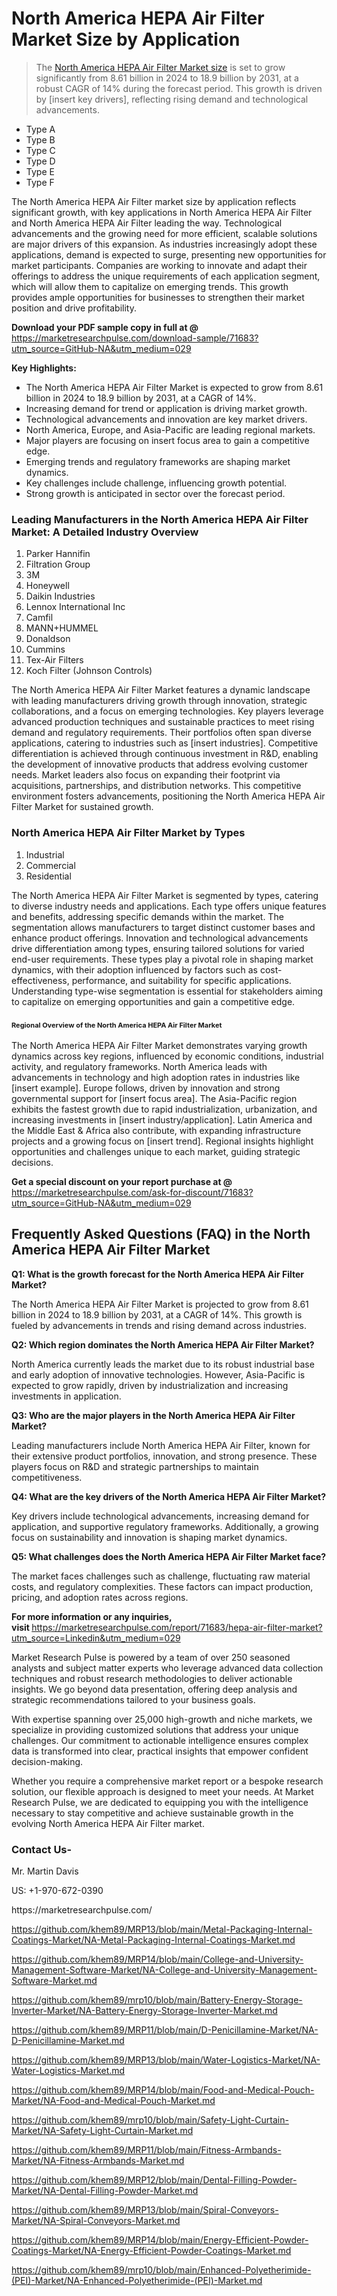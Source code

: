 <h1>North America HEPA Air Filter Market&nbsp;Size by Application</h1><blockquote><p>The <a href="https://marketresearchpulse.com/download-sample/71683?utm_source=GitHub-NA&amp;utm_medium=029">North America HEPA Air Filter Market size</a> is set to grow significantly from 8.61 billion in 2024 to 18.9 billion by 2031, at a robust CAGR of 14% during the forecast period. This growth is driven by [insert key drivers], reflecting rising demand and technological advancements.</p></blockquote><ul><li>Type A <li> Type B <li> Type C <li> Type D <li> Type E <li> Type F</li></ul><p>The North America HEPA Air Filter market size by application reflects significant growth, with key applications in North America HEPA Air Filter and North America HEPA Air Filter leading the way. Technological advancements and the growing need for more efficient, scalable solutions are major drivers of this expansion. As industries increasingly adopt these applications, demand is expected to surge, presenting new opportunities for market participants. Companies are working to innovate and adapt their offerings to address the unique requirements of each application segment, which will allow them to capitalize on emerging trends. This growth provides ample opportunities for businesses to strengthen their market position and drive profitability.</p><p><strong>Download your PDF sample copy in full at @ </strong><a href="https://marketresearchpulse.com/download-sample/71683?utm_source=GitHub-NA&amp;utm_medium=029">https://marketresearchpulse.com/download-sample/71683?utm_source=GitHub-NA&amp;utm_medium=029</a></p><p><strong>Key Highlights: </strong></p><ul><li>The North America HEPA Air Filter Market is expected to grow from 8.61 billion in 2024 to 18.9 billion by 2031, at a CAGR of 14%.</li><li>Increasing demand for trend or application is driving market growth.</li><li>Technological advancements and innovation are key market drivers.</li><li>North America, Europe, and Asia-Pacific are leading regional markets.</li><li>Major players are focusing on insert focus area to gain a competitive edge.</li><li>Emerging trends and regulatory frameworks are shaping market dynamics.</li><li>Key challenges include challenge, influencing growth potential.</li><li>Strong growth is anticipated in sector over the forecast period.</li></ul><h3>Leading Manufacturers in the North America HEPA Air Filter Market: A Detailed Industry Overview</h3><ol><li>Parker Hannifin</li><li>Filtration Group</li><li>3M</li><li>Honeywell</li><li>Daikin Industries</li><li>Lennox International Inc</li><li>Camfil</li><li>MANN+HUMMEL</li><li>Donaldson</li><li>Cummins</li><li>Tex-Air Filters</li><li>Koch Filter (Johnson Controls)</li></ol><div class="flex max-w-full flex-col flex-grow"><div class="min-h-8 text-message flex w-full flex-col items-end gap-2 whitespace-normal break-words [.text-message+&amp;]:mt-5" dir="auto" data-message-author-role="assistant" data-message-id="fd8432e4-4910-450d-b182-61b7bfb0a01f" data-message-model-slug="gpt-4o"><div class="flex w-full flex-col gap-1 empty:hidden first:pt-[3px]"><div class="markdown prose w-full break-words dark:prose-invert light"><p>The North America HEPA Air Filter Market features a dynamic landscape with leading manufacturers driving growth through innovation, strategic collaborations, and a focus on emerging technologies. Key players leverage advanced production techniques and sustainable practices to meet rising demand and regulatory requirements. Their portfolios often span diverse applications, catering to industries such as [insert industries]. Competitive differentiation is achieved through continuous investment in R&amp;D, enabling the development of innovative products that address evolving customer needs. Market leaders also focus on expanding their footprint via acquisitions, partnerships, and distribution networks. This competitive environment fosters advancements, positioning the North America HEPA Air Filter Market for sustained growth.</p></div></div></div></div><h3>North America HEPA Air Filter Market by Types</h3><ol><li>Industrial <li> Commercial <li> Residential</li></ol><div class="flex max-w-full flex-col flex-grow"><div class="min-h-8 text-message flex w-full flex-col items-end gap-2 whitespace-normal break-words [.text-message+&amp;]:mt-5" dir="auto" data-message-author-role="assistant" data-message-id="084470be-0bb7-4664-bddf-5156b4f41249" data-message-model-slug="gpt-4o-mini"><div class="flex w-full flex-col gap-1 empty:hidden first:pt-[3px]"><div class="markdown prose w-full break-words dark:prose-invert light"><p>The North America HEPA Air Filter Market is segmented by types, catering to diverse industry needs and applications. Each type offers unique features and benefits, addressing specific demands within the market. The segmentation allows manufacturers to target distinct customer bases and enhance product offerings. Innovation and technological advancements drive differentiation among types, ensuring tailored solutions for varied end-user requirements. These types play a pivotal role in shaping market dynamics, with their adoption influenced by factors such as cost-effectiveness, performance, and suitability for specific applications. Understanding type-wise segmentation is essential for stakeholders aiming to capitalize on emerging opportunities and gain a competitive edge.</p></div></div></div></div><h3><span style="font-size: 11px;">Regional Overview of the North America HEPA Air Filter Market</span></h3><div class="flex max-w-full flex-col flex-grow"><div class="min-h-8 text-message flex w-full flex-col items-end gap-2 whitespace-normal break-words [.text-message+&amp;]:mt-5" dir="auto" data-message-author-role="assistant" data-message-id="e9038762-ce64-4e30-91c9-9bd413514231" data-message-model-slug="gpt-4o-mini"><div class="flex w-full flex-col gap-1 empty:hidden first:pt-[3px]"><div class="markdown prose w-full break-words dark:prose-invert light"><p>The North America HEPA Air Filter Market demonstrates varying growth dynamics across key regions, influenced by economic conditions, industrial activity, and regulatory frameworks. North America leads with advancements in technology and high adoption rates in industries like [insert example]. Europe follows, driven by innovation and strong governmental support for [insert focus area]. The Asia-Pacific region exhibits the fastest growth due to rapid industrialization, urbanization, and increasing investments in [insert industry/application]. Latin America and the Middle East &amp; Africa also contribute, with expanding infrastructure projects and a growing focus on [insert trend]. Regional insights highlight opportunities and challenges unique to each market, guiding strategic decisions.</p></div></div></div></div><p><strong>Get a special discount on your report purchase at @ </strong><a href="https://marketresearchpulse.com/ask-for-discount/71683?utm_source=GitHub-NA&amp;utm_medium=029">https://marketresearchpulse.com/ask-for-discount/71683?utm_source=GitHub-NA&amp;utm_medium=029</a></p><h2>Frequently Asked Questions (FAQ) in the North America HEPA Air Filter Market</h2><p><strong>Q1: What is the growth forecast for the North America HEPA Air Filter Market?</strong></p><p>The North America HEPA Air Filter Market is projected to grow from 8.61 billion in 2024 to 18.9 billion by 2031, at a CAGR of 14%. This growth is fueled by advancements in trends and rising demand across industries.</p><p><strong>Q2: Which region dominates the North America HEPA Air Filter Market?</strong></p><p>North America currently leads the market due to its robust industrial base and early adoption of innovative technologies. However, Asia-Pacific is expected to grow rapidly, driven by industrialization and increasing investments in application.</p><p><strong>Q3: Who are the major players in the North America HEPA Air Filter Market?</strong></p><p>Leading manufacturers include North America HEPA Air Filter, known for their extensive product portfolios, innovation, and strong presence. These players focus on R&amp;D and strategic partnerships to maintain competitiveness.</p><p><strong>Q4: What are the key drivers of the North America HEPA Air Filter Market?</strong></p><p>Key drivers include technological advancements, increasing demand for application, and supportive regulatory frameworks. Additionally, a growing focus on sustainability and innovation is shaping market dynamics.</p><p><strong>Q5: What challenges does the North America HEPA Air Filter Market face?</strong></p><p>The market faces challenges such as challenge, fluctuating raw material costs, and regulatory complexities. These factors can impact production, pricing, and adoption rates across regions.</p><p><strong>For more information or any inquiries, visit&nbsp;</strong><a href="https://marketresearchpulse.com/report/71683/hepa-air-filter-market?utm_source=Linkedin&utm_medium=029">https://marketresearchpulse.com/report/71683/hepa-air-filter-market?utm_source=Linkedin&utm_medium=029</a></p><p>Market Research Pulse is powered by a team of over 250 seasoned analysts and subject matter experts who leverage advanced data collection techniques and robust research methodologies to deliver actionable insights. We go beyond data presentation, offering deep analysis and strategic recommendations tailored to your business goals.</p><p>With expertise spanning over 25,000 high-growth and niche markets, we specialize in providing customized solutions that address your unique challenges. Our commitment to actionable intelligence ensures complex data is transformed into clear, practical insights that empower confident decision-making.</p><p>Whether you require a comprehensive market report or a bespoke research solution, our flexible approach is designed to meet your needs. At Market Research Pulse, we are dedicated to equipping you with the intelligence necessary to stay competitive and achieve sustainable growth in the evolving North America HEPA Air Filter market.</p><h3><strong>Contact Us-</strong></h3><p>Mr. Martin Davis</p><p>US: +1-970-672-0390</p><p>https://marketresearchpulse.com/</p><p><a href="https://github.com/khem89/MRP13/blob/main/Metal-Packaging-Internal-Coatings-Market/NA-Metal-Packaging-Internal-Coatings-Market.md">https://github.com/khem89/MRP13/blob/main/Metal-Packaging-Internal-Coatings-Market/NA-Metal-Packaging-Internal-Coatings-Market.md</a></p><p><a href="https://github.com/khem89/MRP14/blob/main/College-and-University-Management-Software-Market/NA-College-and-University-Management-Software-Market.md">https://github.com/khem89/MRP14/blob/main/College-and-University-Management-Software-Market/NA-College-and-University-Management-Software-Market.md</a></p><p><a href="https://github.com/khem89/mrp10/blob/main/Battery-Energy-Storage-Inverter-Market/NA-Battery-Energy-Storage-Inverter-Market.md">https://github.com/khem89/mrp10/blob/main/Battery-Energy-Storage-Inverter-Market/NA-Battery-Energy-Storage-Inverter-Market.md</a></p><p><a href="https://github.com/khem89/MRP11/blob/main/D-Penicillamine-Market/NA-D-Penicillamine-Market.md">https://github.com/khem89/MRP11/blob/main/D-Penicillamine-Market/NA-D-Penicillamine-Market.md</a></p><p><a href="https://github.com/khem89/MRP13/blob/main/Water-Logistics-Market/NA-Water-Logistics-Market.md">https://github.com/khem89/MRP13/blob/main/Water-Logistics-Market/NA-Water-Logistics-Market.md</a></p><p><a href="https://github.com/khem89/MRP14/blob/main/Food-and-Medical-Pouch-Market/NA-Food-and-Medical-Pouch-Market.md">https://github.com/khem89/MRP14/blob/main/Food-and-Medical-Pouch-Market/NA-Food-and-Medical-Pouch-Market.md</a></p><p><a href="https://github.com/khem89/mrp10/blob/main/Safety-Light-Curtain-Market/NA-Safety-Light-Curtain-Market.md">https://github.com/khem89/mrp10/blob/main/Safety-Light-Curtain-Market/NA-Safety-Light-Curtain-Market.md</a></p><p><a href="https://github.com/khem89/MRP11/blob/main/Fitness-Armbands-Market/NA-Fitness-Armbands-Market.md">https://github.com/khem89/MRP11/blob/main/Fitness-Armbands-Market/NA-Fitness-Armbands-Market.md</a></p><p><a href="https://github.com/khem89/MRP12/blob/main/Dental-Filling-Powder-Market/NA-Dental-Filling-Powder-Market.md">https://github.com/khem89/MRP12/blob/main/Dental-Filling-Powder-Market/NA-Dental-Filling-Powder-Market.md</a></p><p><a href="https://github.com/khem89/MRP13/blob/main/Spiral-Conveyors-Market/NA-Spiral-Conveyors-Market.md">https://github.com/khem89/MRP13/blob/main/Spiral-Conveyors-Market/NA-Spiral-Conveyors-Market.md</a></p><p><a href="https://github.com/khem89/MRP14/blob/main/Energy-Efficient-Powder-Coatings-Market/NA-Energy-Efficient-Powder-Coatings-Market.md">https://github.com/khem89/MRP14/blob/main/Energy-Efficient-Powder-Coatings-Market/NA-Energy-Efficient-Powder-Coatings-Market.md</a></p><p><a href="https://github.com/khem89/mrp10/blob/main/Enhanced-Polyetherimide-(PEI)-Market/NA-Enhanced-Polyetherimide-(PEI)-Market.md">https://github.com/khem89/mrp10/blob/main/Enhanced-Polyetherimide-(PEI)-Market/NA-Enhanced-Polyetherimide-(PEI)-Market.md</a></p>
